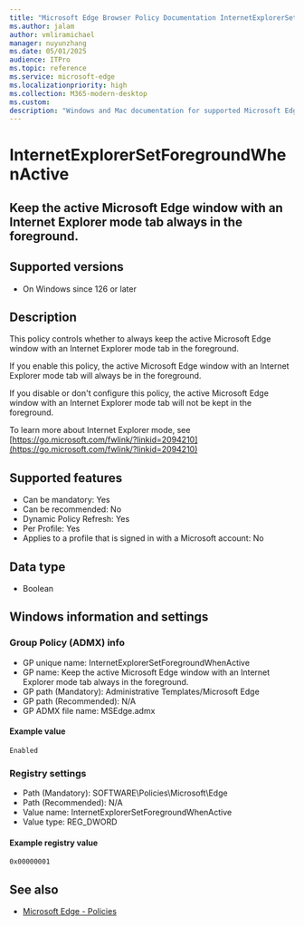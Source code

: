 ```yaml
---
title: "Microsoft Edge Browser Policy Documentation InternetExplorerSetForegroundWhenActive"
ms.author: jalam
author: vmliramichael
manager: nuyunzhang
ms.date: 05/01/2025
audience: ITPro
ms.topic: reference
ms.service: microsoft-edge
ms.localizationpriority: high
ms.collection: M365-modern-desktop
ms.custom:
description: "Windows and Mac documentation for supported Microsoft Edge Browser policy: Keep the active Microsoft Edge window with an Internet Explorer mode tab always in the foreground."
---
```


<!--THIS FILE IS AUTOMATICALLY GENERATED. MANUAL CHANGES WILL BE OVERWRITTEN.-->
<!--Please contact the Microsoft Edge Manageability team with any questions.-->

# InternetExplorerSetForegroundWhenActive

## Keep the active Microsoft Edge window with an Internet Explorer mode tab always in the foreground.


## Supported versions

- On Windows since 126 or later

## Description

This policy controls whether to always keep the active Microsoft Edge window with an Internet Explorer mode tab in the foreground.

If you enable this policy, the active Microsoft Edge window with an Internet Explorer mode tab will always be in the foreground.

If you disable or don't configure this policy, the active Microsoft Edge window with an Internet Explorer mode tab will not be kept in the foreground.

To learn more about Internet Explorer mode, see [https://go.microsoft.com/fwlink/?linkid=2094210](https://go.microsoft.com/fwlink/?linkid=2094210)

## Supported features

- Can be mandatory: Yes
- Can be recommended: No
- Dynamic Policy Refresh: Yes
- Per Profile: Yes
- Applies to a profile that is signed in with a Microsoft account: No

## Data type

- Boolean

## Windows information and settings

### Group Policy (ADMX) info

- GP unique name: InternetExplorerSetForegroundWhenActive
- GP name: Keep the active Microsoft Edge window with an Internet Explorer mode tab always in the foreground.
- GP path (Mandatory): Administrative Templates/Microsoft Edge
- GP path (Recommended): N/A
- GP ADMX file name: MSEdge.admx

#### Example value

```
Enabled
```

### Registry settings

- Path (Mandatory): SOFTWARE\Policies\Microsoft\Edge
- Path (Recommended): N/A
- Value name: InternetExplorerSetForegroundWhenActive
- Value type: REG_DWORD

#### Example registry value

```
0x00000001
```


## See also
- [Microsoft Edge - Policies](../microsoft-edge-policies.md)
